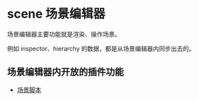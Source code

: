 # scene 场景编辑器

场景编辑器主要功能就是渲染、操作场景。

例如 inspector、hierarchy 的数据，都是从场景编辑器内同步出去的。

## 场景编辑器内开放的插件功能

- [场景脚本](./script.md)
